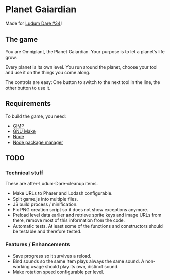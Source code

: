 # Planet Gaiardian

Made for [Ludum Dare #34](http://ludumdare.com/compo/2015/12/09/welcome-to-ludum-dare-34/)!

## The game

You are Omniplant, the Planet Gaiardian. Your purpose is to let a planet's
life grow.

Every planet is its own level. You run around the planet, choose your tool and
use it on the things you come along.

The controls are easy: One button to switch to the next tool in the line,
the other button to use it.

## Requirements

To build the game, you need:
- [GIMP](http://www.gimp.org/)
- [GNU Make](https://www.gnu.org/software/make/)
- [Node](https://nodejs.org/)
- [Node package manager](https://www.npmjs.com/)

## TODO

### Technical stuff

These are after-Ludum-Dare-cleanup items.

- Make URLs to Phaser and Lodash configurable.
- Split game.js into multiple files.
- JS build process / minification.
- Fix PNG creation script so it does not show exceptions anymore.
- Preload level data earlier and retrieve sprite keys and image URLs from there,
  remove most of this information from the code.
- Automatic tests. At least some of the functions and constructors should be
  testable and therefore tested.

### Features / Enhancements

- Save progress so it survives a reload.
- Bind sounds so the same item plays always the same sound. A non-working usage
  should play its own, distinct sound.
- Make rotation speed configurable per level.

